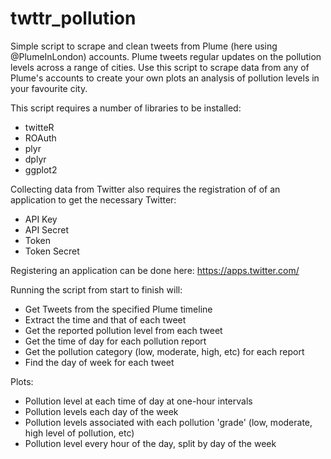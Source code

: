 # twttr_pollution
Simple script to scrape and clean tweets from Plume (here using @PlumeInLondon) accounts.
Plume tweets regular updates on the pollution levels across a range of cities. Use this script to scrape data from
any of Plume's accounts to create your own plots an analysis of pollution levels in your favourite city.

This script requires a number of libraries to be installed:

- twitteR
- ROAuth
- plyr
- dplyr
- ggplot2

Collecting data from Twitter also requires the registration of of an application to get the necessary Twitter:
- API Key
- API Secret
- Token
- Token Secret

Registering an application can be done here: https://apps.twitter.com/

Running the script from start to finish will:
- Get Tweets from the specified Plume timeline
- Extract the time and that of each tweet
- Get the reported pollution level from each tweet
- Get the time of day for each pollution report
- Get the pollution category (low, moderate, high, etc) for each report
- Find the day of week for each tweet
  
Plots:
- Pollution level at each time of day at one-hour intervals
- Pollution levels each day of the week
- Pollution levels associated with each pollution 'grade' (low, moderate, high level of pollution, etc)
- Pollution level every hour of the day, split by day of the week

